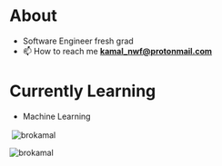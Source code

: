 # About 
- Software Engineer fresh grad
- 📫 How to reach me **kamal_nwf@protonmail.com**
# Currently Learning
- Machine Learning


<p>&nbsp;<img align="center" src="https://github-readme-stats.vercel.app/api?username=brokamal&show_icons=true&locale=en" alt="brokamal" /></p>

<p><img align="center" src="https://github-readme-streak-stats.herokuapp.com/?user=brokamal&" alt="brokamal" /></p>

